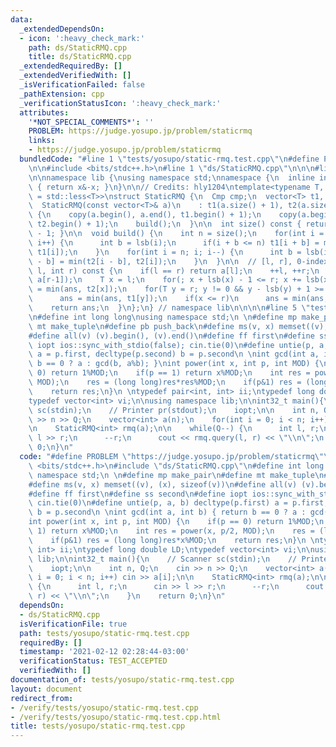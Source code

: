 ```yaml
---
data:
  _extendedDependsOn:
  - icon: ':heavy_check_mark:'
    path: ds/StaticRMQ.cpp
    title: ds/StaticRMQ.cpp
  _extendedRequiredBy: []
  _extendedVerifiedWith: []
  _isVerificationFailed: false
  _pathExtension: cpp
  _verificationStatusIcon: ':heavy_check_mark:'
  attributes:
    '*NOT_SPECIAL_COMMENTS*': ''
    PROBLEM: https://judge.yosupo.jp/problem/staticrmq
    links:
    - https://judge.yosupo.jp/problem/staticrmq
  bundledCode: "#line 1 \"tests/yosupo/static-rmq.test.cpp\"\n#define PROBLEM \"https://judge.yosupo.jp/problem/staticrmq\"\
    \n\n#include <bits/stdc++.h>\n#line 1 \"ds/StaticRMQ.cpp\"\n\n\n#line 4 \"ds/StaticRMQ.cpp\"\
    \n\nnamespace lib {\nusing namespace std;\nnamespace {\n  inline int lsb(int x)\
    \ { return x&-x; }\n}\n\n// Credits: hly1204\ntemplate<typename T, typename Cmp\
    \ = std::less<T>>\nstruct StaticRMQ {\n  Cmp cmp;\n  vector<T> t1, t2, a;\n\n\
    \  StaticRMQ(const vector<T>& a)\n    : t1(a.size() + 1), t2(a.size() + 1), a(a)\
    \ {\n    copy(a.begin(), a.end(), t1.begin() + 1);\n    copy(a.begin(), a.end(),\
    \ t2.begin() + 1);\n    build();\n  }\n\n  int size() const { return (int)t1.size()\
    \ - 1; }\n\n  void build() {\n    int n = size();\n    for(int i = 1; i <= n;\
    \ i++) {\n      int b = lsb(i);\n      if(i + b <= n) t1[i + b] = min(t1[i + b],\
    \ t1[i]);\n    }\n    for(int i = n; i; i--) {\n      int b = lsb(i);\n      t2[i\
    \ - b] = min(t2[i - b], t2[i]);\n    }\n  }\n\n  // [l, r], 0-indexed\n  T query(int\
    \ l, int r) const {\n    if(l == r) return a[l];\n    ++l, ++r;\n    T ans = min(a[l-1],\
    \ a[r-1]);\n    T x = l;\n    for(; x + lsb(x) - 1 <= r; x += lsb(x))\n      ans\
    \ = min(ans, t2[x]);\n    for(T y = r; y != 0 && y - lsb(y) + 1 >= l; y -= lsb(y))\n\
    \      ans = min(ans, t1[y]);\n    if(x <= r)\n      ans = min(ans, a[x-1]);\n\
    \    return ans;\n  }\n};\n} // namespace lib\n\n\n\n#line 5 \"tests/yosupo/static-rmq.test.cpp\"\
    \n#define int long long\nusing namespace std;\n \n#define mp make_pair\n#define\
    \ mt make_tuple\n#define pb push_back\n#define ms(v, x) memset((v), (x), sizeof(v))\n\
    #define all(v) (v).begin(), (v).end()\n#define ff first\n#define ss second\n#define\
    \ iopt ios::sync_with_stdio(false); cin.tie(0)\n#define untie(p, a, b) decltype(p.first)\
    \ a = p.first, decltype(p.second) b = p.second\n \nint gcd(int a, int b) { return\
    \ b == 0 ? a : gcd(b, a%b); }\nint power(int x, int p, int MOD) {\n    if(p ==\
    \ 0) return 1%MOD;\n    if(p == 1) return x%MOD;\n    int res = power(x, p/2,\
    \ MOD);\n    res = (long long)res*res%MOD;\n    if(p&1) res = (long long)res*x%MOD;\n\
    \    return res;\n}\n \ntypedef pair<int, int> ii;\ntypedef long double LD;\n\
    typedef vector<int> vi;\n\nusing namespace lib;\n\nint32_t main(){\n    // Scanner\
    \ sc(stdin);\n    // Printer pr(stdout);\n    iopt;\n\n    int n, Q;\n    cin\
    \ >> n >> Q;\n    vector<int> a(n);\n    for(int i = 0; i < n; i++) cin >> a[i];\n\
    \n    StaticRMQ<int> rmq(a);\n\n    while(Q--) {\n      int l, r;\n      cin >>\
    \ l >> r;\n      --r;\n      cout << rmq.query(l, r) << \"\\n\";\n    }\n    return\
    \ 0;\n}\n"
  code: "#define PROBLEM \"https://judge.yosupo.jp/problem/staticrmq\"\n\n#include\
    \ <bits/stdc++.h>\n#include \"ds/StaticRMQ.cpp\"\n#define int long long\nusing\
    \ namespace std;\n \n#define mp make_pair\n#define mt make_tuple\n#define pb push_back\n\
    #define ms(v, x) memset((v), (x), sizeof(v))\n#define all(v) (v).begin(), (v).end()\n\
    #define ff first\n#define ss second\n#define iopt ios::sync_with_stdio(false);\
    \ cin.tie(0)\n#define untie(p, a, b) decltype(p.first) a = p.first, decltype(p.second)\
    \ b = p.second\n \nint gcd(int a, int b) { return b == 0 ? a : gcd(b, a%b); }\n\
    int power(int x, int p, int MOD) {\n    if(p == 0) return 1%MOD;\n    if(p ==\
    \ 1) return x%MOD;\n    int res = power(x, p/2, MOD);\n    res = (long long)res*res%MOD;\n\
    \    if(p&1) res = (long long)res*x%MOD;\n    return res;\n}\n \ntypedef pair<int,\
    \ int> ii;\ntypedef long double LD;\ntypedef vector<int> vi;\n\nusing namespace\
    \ lib;\n\nint32_t main(){\n    // Scanner sc(stdin);\n    // Printer pr(stdout);\n\
    \    iopt;\n\n    int n, Q;\n    cin >> n >> Q;\n    vector<int> a(n);\n    for(int\
    \ i = 0; i < n; i++) cin >> a[i];\n\n    StaticRMQ<int> rmq(a);\n\n    while(Q--)\
    \ {\n      int l, r;\n      cin >> l >> r;\n      --r;\n      cout << rmq.query(l,\
    \ r) << \"\\n\";\n    }\n    return 0;\n}\n"
  dependsOn:
  - ds/StaticRMQ.cpp
  isVerificationFile: true
  path: tests/yosupo/static-rmq.test.cpp
  requiredBy: []
  timestamp: '2021-02-12 02:28:44-03:00'
  verificationStatus: TEST_ACCEPTED
  verifiedWith: []
documentation_of: tests/yosupo/static-rmq.test.cpp
layout: document
redirect_from:
- /verify/tests/yosupo/static-rmq.test.cpp
- /verify/tests/yosupo/static-rmq.test.cpp.html
title: tests/yosupo/static-rmq.test.cpp
---
```

